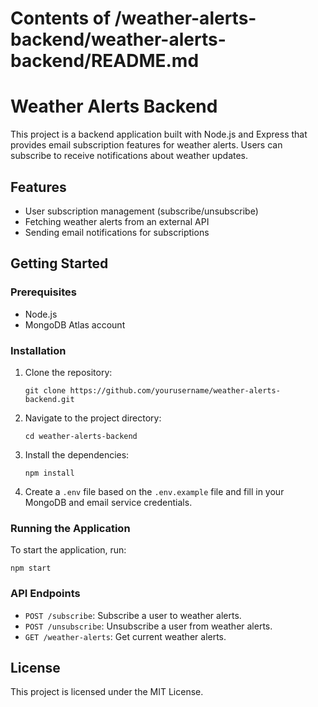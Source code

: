 # Contents of /weather-alerts-backend/weather-alerts-backend/README.md

# Weather Alerts Backend

This project is a backend application built with Node.js and Express that provides email subscription features for weather alerts. Users can subscribe to receive notifications about weather updates.

## Features

- User subscription management (subscribe/unsubscribe)
- Fetching weather alerts from an external API
- Sending email notifications for subscriptions

## Getting Started

### Prerequisites

- Node.js
- MongoDB Atlas account

### Installation

1. Clone the repository:
   ```
   git clone https://github.com/yourusername/weather-alerts-backend.git
   ```

2. Navigate to the project directory:
   ```
   cd weather-alerts-backend
   ```

3. Install the dependencies:
   ```
   npm install
   ```

4. Create a `.env` file based on the `.env.example` file and fill in your MongoDB and email service credentials.

### Running the Application

To start the application, run:
```
npm start
```

### API Endpoints

- `POST /subscribe`: Subscribe a user to weather alerts.
- `POST /unsubscribe`: Unsubscribe a user from weather alerts.
- `GET /weather-alerts`: Get current weather alerts.

## License

This project is licensed under the MIT License.